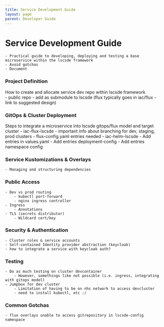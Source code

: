 ```yaml
---
title: Service Development Guide
layout: page
parent: Developer Guide
---
```

# Service Development Guide
    - Practical guide to developing, deploying and testing a base microservice within the lscsde framework
    - Avoid gotchas
    - Document 

### Project Definition
How to create and allocate service dev repo within lscsde framework  
    - public repo
    - add as submodule to lscsde (flux typically goes in iac/flux - link to suggested design)

### GitOps & Cluster Deployment
Steps to integrate a microservice into lscsde gitops/flux model and target cluster
    - iac-flux-lscsde
        - important info about branching for dev, staging, prod clusters
        - flux-config.yaml entries needed
    - iac-helm-lscsde
        - Add entries in values.yaml
        - Add entries deployment-config
        - Add entries namespace config

### Service Kustomizations & Overlays
    - Managing and structuring dependencies

### Public Access
    - Dev vs prod routing
        - kubectl port-forward
        - nginx ingress controller
    - Ingress
        - Annotations
    - TLS (secrets distributor)
        - Wildcard cert/key

### Security & Authentication 
    - Cluster roles & service accounts
    - Self-contained Identity provider abstraction (keycloak)
    - how to integrate a service with keycloak auth?

### Testing 
    - Do as much testing on cluster devcontainer
        - However, somethings like not possible (i.e. ingress, integrating with gitops model)
    - Jumpbox for dev cluster
        - Limitation of having to be on nhs network to access devcluster
        - need to install kubectl, etc :/

### Common Gotchas
    - flux overlays unable to access gitrepository in lscsde-config namespace  

